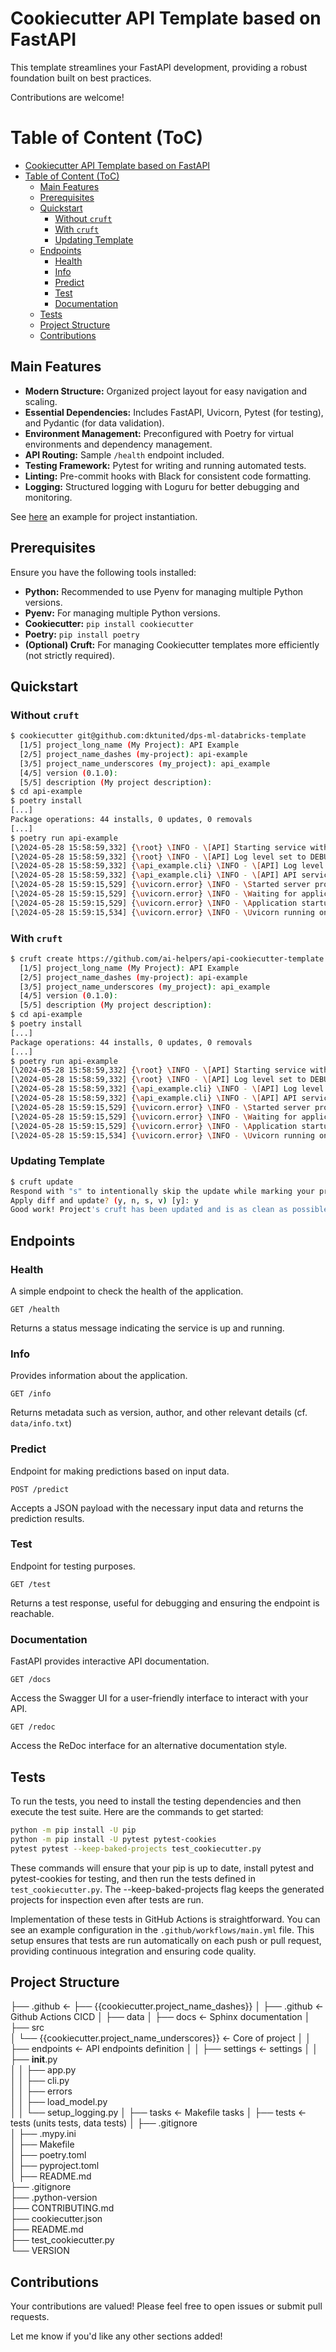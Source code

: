 # Cookiecutter API Template based on FastAPI

This template streamlines your FastAPI development, providing a robust foundation built on best practices.

Contributions are welcome!

# Table of Content (ToC)

- [Cookiecutter API Template based on FastAPI](#cookiecutter-api-template-based-on-fastapi)
- [Table of Content (ToC)](#table-of-content-toc)
  - [Main Features](#main-features)
  - [Prerequisites](#prerequisites)
  - [Quickstart](#quickstart)
    - [Without `cruft`](#without-cruft)
    - [With `cruft`](#with-cruft)
    - [Updating Template](#updating-template)
  - [Endpoints](#endpoints)
    - [Health](#health)
    - [Info](#info)
    - [Predict](#predict)
    - [Test](#test)
    - [Documentation](#documentation)
  - [Tests](#tests)
  - [Project Structure](#project-structure)
  - [Contributions](#contributions)


## Main Features

* **Modern Structure:** Organized project layout for easy navigation and scaling.
* **Essential Dependencies:** Includes FastAPI, Uvicorn, Pytest (for testing), and Pydantic (for data validation).
* **Environment Management:** Preconfigured with Poetry for virtual environments and dependency management.
* **API Routing:** Sample `/health` endpoint included.
* **Testing Framework:** Pytest for writing and running automated tests.
* **Linting:** Pre-commit hooks with Black for consistent code formatting.
* **Logging:** Structured logging with Loguru for better debugging and monitoring.

See [here](https://github.com/ai-helpers/example-api-template) an example for project instantiation.

## Prerequisites

Ensure you have the following tools installed:

* **Python:** Recommended to use Pyenv for managing multiple Python versions.
* **Pyenv:** For managing multiple Python versions.
* **Cookiecutter:** `pip install cookiecutter`
* **Poetry:** `pip install poetry`
* **(Optional) Cruft:** For managing Cookiecutter templates more efficiently (not strictly required).

## Quickstart

### Without `cruft`

```bash
$ cookiecutter git@github.com:dktunited/dps-ml-databricks-template
  [1/5] project_long_name (My Project): API Example
  [2/5] project_name_dashes (my-project): api-example
  [3/5] project_name_underscores (my_project): api_example
  [4/5] version (0.1.0):
  [5/5] description (My project description):
$ cd api-example
$ poetry install
[...]
Package operations: 44 installs, 0 updates, 0 removals
[...]
$ poetry run api-example
[\2024-05-28 15:58:59,332] {\root} \INFO - \[API] Starting service with version 0.1.0...
[\2024-05-28 15:58:59,332] {\root} \INFO - \[API] Log level set to DEBUG
[\2024-05-28 15:58:59,332] {\api_example.cli} \INFO - \[API] Log level set to DEBUG
[\2024-05-28 15:58:59,332] {\api_example.cli} \INFO - \[API] API service starting on 0.0.0.0:80
[\2024-05-28 15:59:15,529] {\uvicorn.error} \INFO - \Started server process [98569]
[\2024-05-28 15:59:15,529] {\uvicorn.error} \INFO - \Waiting for application startup.
[\2024-05-28 15:59:15,529] {\uvicorn.error} \INFO - \Application startup complete.
[\2024-05-28 15:59:15,534] {\uvicorn.error} \INFO - \Uvicorn running on http://0.0.0.0:80 (Press CTRL+C to quit)
```

### With `cruft`
```bash
$ cruft create https://github.com/ai-helpers/api-cookiecutter-template
  [1/5] project_long_name (My Project): API Example
  [2/5] project_name_dashes (my-project): api-example
  [3/5] project_name_underscores (my_project): api_example
  [4/5] version (0.1.0):
  [5/5] description (My project description):
$ cd api-example
$ poetry install
[...]
Package operations: 44 installs, 0 updates, 0 removals
[...]
$ poetry run api-example
[\2024-05-28 15:58:59,332] {\root} \INFO - \[API] Starting service with version 0.1.0...
[\2024-05-28 15:58:59,332] {\root} \INFO - \[API] Log level set to DEBUG
[\2024-05-28 15:58:59,332] {\api_example.cli} \INFO - \[API] Log level set to DEBUG
[\2024-05-28 15:58:59,332] {\api_example.cli} \INFO - \[API] API service starting on 0.0.0.0:80
[\2024-05-28 15:59:15,529] {\uvicorn.error} \INFO - \Started server process [98569]
[\2024-05-28 15:59:15,529] {\uvicorn.error} \INFO - \Waiting for application startup.
[\2024-05-28 15:59:15,529] {\uvicorn.error} \INFO - \Application startup complete.
[\2024-05-28 15:59:15,534] {\uvicorn.error} \INFO - \Uvicorn running on http://0.0.0.0:80 (Press CTRL+C to quit)
```

### Updating Template

```bash
$ cruft update
Respond with "s" to intentionally skip the update while marking your project as up-to-date or respond with "v" to view the changes that will be applied.
Apply diff and update? (y, n, s, v) [y]: y
Good work! Project's cruft has been updated and is as clean as possible!
```

## Endpoints

### Health
A simple endpoint to check the health of the application.
```http
GET /health
```
Returns a status message indicating the service is up and running.

### Info
Provides information about the application.
```http
GET /info
```
Returns metadata such as version, author, and other relevant details (cf. `data/info.txt`)

### Predict
Endpoint for making predictions based on input data.
```http
POST /predict
```
Accepts a JSON payload with the necessary input data and returns the prediction results.

### Test
Endpoint for testing purposes.
```http
GET /test
```
Returns a test response, useful for debugging and ensuring the endpoint is reachable.

### Documentation
FastAPI provides interactive API documentation.
```http
GET /docs
```
Access the Swagger UI for a user-friendly interface to interact with your API.

```http
GET /redoc
```
Access the ReDoc interface for an alternative documentation style.

## Tests
To run the tests, you need to install the testing dependencies and then execute the test suite. Here are the commands to get started:

```bash
python -m pip install -U pip
python -m pip install -U pytest pytest-cookies
pytest pytest --keep-baked-projects test_cookiecutter.py
```

These commands will ensure that your pip is up to date, install pytest and pytest-cookies for testing, and then run the tests defined in `test_cookiecutter.py`. The --keep-baked-projects flag keeps the generated projects for inspection even after tests are run.

Implementation of these tests in GitHub Actions is straightforward. You can see an example configuration in the `.github/workflows/main.yml` file. This setup ensures that tests are run automatically on each push or pull request, providing continuous integration and ensuring code quality.

## Project Structure

  ├── .github             <- 
  ├── {{cookiecutter.project_name_dashes}}
  │   ├── .github                                         <- Github Actions CICD
  │   ├── data
  │   ├── docs                                            <- Sphinx documentation
  │   ├── src   
  │       └── {{cookiecutter.project_name_underscores}}   <- Core of project
  │   │       ├── endpoints                               <- API endpoints definition
  │   │       ├── settings                                <- settings
  │   │       ├── __init__.py      
  │   │       ├── app.py           
  │   │       ├── cli.py           
  │   │       ├── errors           
  │   │       ├── load_model.py    
  │   │       └── setup_logging.py 
  │   ├── tasks                                           <- Makefile tasks
  │   ├── tests                                           <- tests (units tests, data tests)
  │   ├── .gitignore          
  │   ├── .mypy.ini   
  │   ├── Makefile   
  │   ├── poetry.toml                       
  │   ├── pyproject.toml   
  │   ├── README.md    
  ├── .gitignore  
  ├── .python-version            
  ├── CONTRIBUTING.md            
  ├── cookiecutter.json            
  ├── README.md            
  ├── test_cookiecutter.py            
  └── VERSION

## Contributions

Your contributions are valued! Please feel free to open issues or submit pull requests.

Let me know if you'd like any other sections added!

